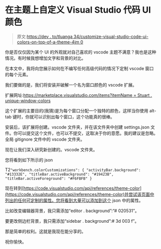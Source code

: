 # 在主题上自定义 Visual Studio 代码 UI 颜色

> 原文:[https://dev . to/tluanga 34/customize-visual-studio-code-ui-colors-on-top-of-a-theme-4jm 0](https://dev.to/tluanga34/customize-visual-studio-code-ui-colors-on-top-of-a-theme-4jm0)

你是否仅仅因为某个 UI 的外观就对自己喜欢的 vscode 主题不满意？我也是这种情况。有时候我想增加文字和背景的对比。

在本文中，我将向您展示如何在不编写任何高级代码的情况下定制 vscode 窗口的每个元素。

我们要做的是，我们将安装并破解一个名为窗口颜色的 vscode 扩展。

扩展网址:[https://marketplace.visualstudio.com/items?itemName = Stuart . unique-window-colors](https://marketplace.visualstudio.com/items?itemName=stuart.unique-window-colors)

这个扩展的主要目的(我猜)是为每个窗口分配一个独特的颜色，这样当你使用 alt-tab 键时，你就可以识别出每个窗口，这个功能真的很棒。

安装后，该扩展将创建。vscode 文件夹，并在该文件夹中创建 settings.json 文件。你可以提交这个文件，也可以不提交，这取决于你的意愿。我的建议是忽略。全局 gitignore 文件中的 vscode 文件夹。

现在让我们深入研究新创建的。vscode 文件夹。

您将看到如下所示的 json

T2`"workbench.colorCustomizations": {
"activityBar.background": "#13332E",
"titleBar.activeBackground": "#19423B",
"titleBar.activeForeground": "#F6FBFB"
}`

现在转到[https://code.visualstudio.com/api/references/theme-color](https://code.visualstudio.com/api/references/theme-color)并尝试该页面中列出的任何可定制的属性。您将看到大量可以添加到这个 json 中的属性。

比如改变编辑器背景，我只需添加“editor . background”:“# 020531”。

要更改侧边栏背景，我只需添加“sidebar . background”:# 3d 003 f”。

那是简单的权利。这就是我现在能分享的。

祝你愉快。